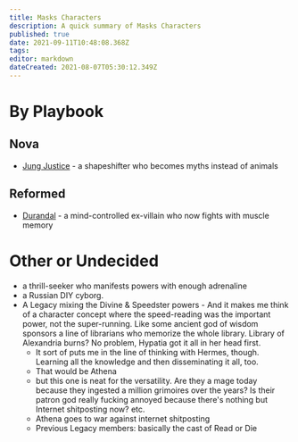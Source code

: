 ```yaml
---
title: Masks Characters
description: A quick summary of Masks Characters
published: true
date: 2021-09-11T10:48:08.368Z
tags: 
editor: markdown
dateCreated: 2021-08-07T05:30:12.349Z
---
```


# By Playbook
## Nova
* [Jung Justice](jung-justice) - a shapeshifter who becomes myths instead of animals
## Reformed
* [Durandal](durandal) - a mind-controlled ex-villain who now fights with muscle memory
# Other or Undecided
* a thrill-seeker who manifests powers with enough adrenaline
* a Russian DIY cyborg.
* A Legacy mixing the Divine & Speedster powers - And it makes me think of a character concept where the speed-reading was the important power, not the super-running. Like some ancient god of wisdom sponsors a line of librarians who memorize the whole library. Library of Alexandria burns? No problem, Hypatia got it all in her head first.
  * It sort of puts me in the line of thinking with Hermes, though.  Learning all the knowledge and then disseminating it all, too.
  * That would be Athena
  * but this one is neat for the versatility. Are they a mage today because they ingested a million grimoires over the years? Is their patron god really fucking annoyed because there's nothing but Internet shitposting now? etc.
  * Athena goes to war against internet shitposting
  * Previous Legacy members: basically the cast of Read or Die